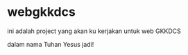 # webgkkdcs

ini adalah project yang akan ku kerjakan untuk web GKKDCS

dalam nama Tuhan Yesus jadi!
